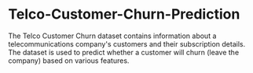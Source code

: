 # Telco-Customer-Churn-Prediction
The Telco Customer Churn dataset contains information about a telecommunications company's customers and their subscription details. The dataset is used to predict whether a customer will churn (leave the company) based on various features.
